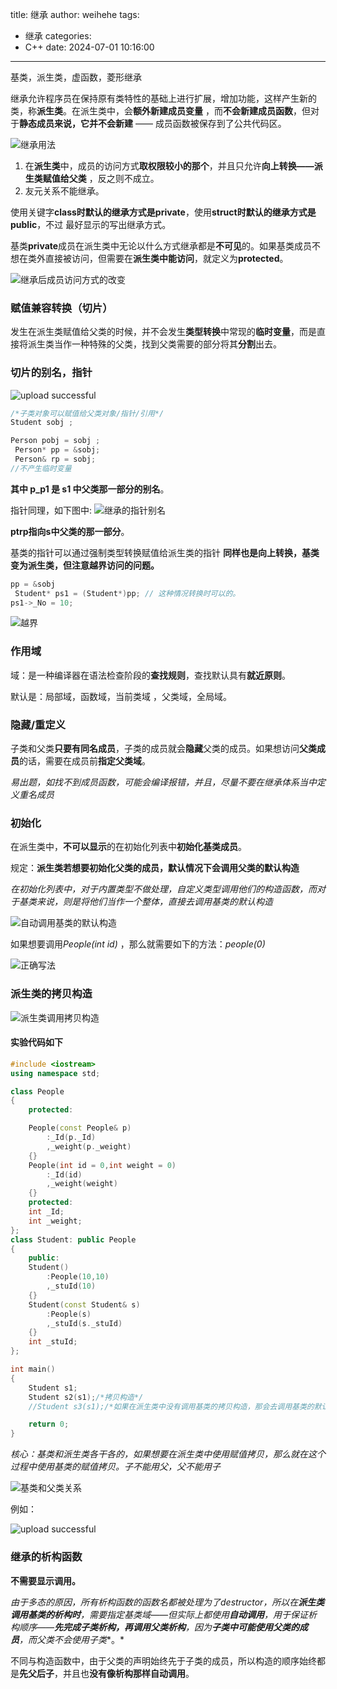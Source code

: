 title: 继承
author: weihehe
tags:
  - 继承
categories:
  - C++
date: 2024-07-01 10:16:00
---
基类，派生类，虚函数，菱形继承
<!-- more -->

继承允许程序员在保持原有类特性的基础上进行扩展，增加功能，这样产生新的类，称**派生类**。在派生类中，会**额外新建成员变量** ，而**不会新建成员函数**，但对于**静态成员来说，它并不会新建**  —— 成员函数被保存到了公共代码区。


![继承用法](/images/pasted-6.png)

1. 在**派生类**中，成员的访问方式**取权限较小的那个**，并且只允许**向上转换——派生类赋值给父类** ，反之则不成立。
2. 友元关系不能继承。

使用关键字**class时默认的继承方式是private**，使用**struct时默认的继承方式是public**，不过
最好显示的写出继承方式。

基类**private**成员在派生类中无论以什么方式继承都是**不可见**的。如果基类成员不想在类外直接被访问，但需要在**派生类中能访问**，就定义为**protected**。

![继承后成员访问方式的改变](/images/inherit_way.png)

### 赋值兼容转换（切片）

发生在派生类赋值给父类的时候，并不会发生**类型转换**中常现的**临时变量**，而是直接将派生类当作一种特殊的父类，找到父类需要的部分将其**分割**出去。

### 切片的别名，指针


![upload successful](/images/slice.png)


```cpp
/*子类对象可以赋值给父类对象/指针/引用*/
Student sobj ;

Person pobj = sobj ;
 Person* pp = &sobj;
 Person& rp = sobj;
//不产生临时变量
```
**其中 p_p1 是 s1 中父类那一部分的别名**。

指针同理，如下图中:
![继承的指针别名](/images/inhert_p.png)

**ptrp指向s中父类的那一部分**。

基类的指针可以通过强制类型转换赋值给派生类的指针
**同样也是向上转换，基类变为派生类，但注意越界访问的问题。**

```cpp
pp = &sobj
 Student* ps1 = (Student*)pp; // 这种情况转换时可以的。
ps1->_No = 10;

```

![越界](/images/inhert_over.png)

### 作用域

域：是一种编译器在语法检查阶段的**查找规则**，查找默认具有**就近原则**。

默认是：局部域，函数域，当前类域
，父类域，全局域。

### 隐藏/重定义

子类和父类**只要有同名成员**，子类的成员就会**隐藏**父类的成员。如果想访问**父类成员**的话，需要在成员前**指定父类域**。

*易出题，如找不到成员函数，可能会编译报错，并且，尽量不要在继承体系当中定义重名成员*

### 初始化

在派生类中，**不可以显示**的在初始化列表中**初始化基类成员**。

规定：**派生类若想要初始化父类的成员，默认情况下会调用父类的默认构造**

*在初始化列表中，对于内置类型不做处理，自定义类型调用他们的构造函数，而对于基类来说，则是将他们当作一个整体，直接去调用基类的默认构造*

![自动调用基类的默认构造](/images/inhert_Default_Construction.png)


如果想要调用*People(int id)* ，那么就需要如下的方法：*people(0)*

![正确写法](/images/inhert_right.png)

### 派生类的拷贝构造


![派生类调用拷贝构造](/images/inhert_copy.png)

#### 实验代码如下

```cpp
#include <iostream>
using namespace std;

class People 
{
    protected:

    People(const People& p)
        :_Id(p._Id)
        ,_weight(p._weight)
    {}
    People(int id = 0,int weight = 0)
        :_Id(id)
        ,_weight(weight)
    {}
    protected:
    int _Id;
    int _weight;
};
class Student: public People
{
    public:
    Student()
        :People(10,10)
        ,_stuId(10)
    {}
    Student(const Student& s)
        :People(s)
        ,_stuId(s._stuId)
    {}
    int _stuId;
};

int main()
{
    Student s1;
    Student s2(s1);/*拷贝构造*/
    //Student s3(s1);/*如果在派生类中没有调用基类的拷贝构造，那会去调用基类的默认构造*/

    return 0;
}


```
*核心：基类和派生类各干各的，如果想要在派生类中使用赋值拷贝，那么就在这个过程中使用基类的赋值拷贝。子不能用父，父不能用子*

![基类和父类关系](/images/Derived_base_class.png)

例如：

![upload successful](/images/Derived_class_assignment_copy.png)

### 继承的析构函数

**不需要显示调用。**

*由于多态的原因，所有析构函数的函数名都被处理为了destructor，所以在**派生类调用基类的析构时**，需要指定基类域——但实际上都使用**自动调用**，用于保证析构顺序——**先完成子类析构，再调用父类析构**，因为**子类中可能使用父类的成员**，而父类不会使用子类**。*

不同与构造函数中，由于父类的声明始终先于子类的成员，所以构造的顺序始终都是**先父后子**，并且也**没有像析构那样自动调用**。
